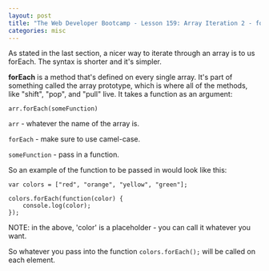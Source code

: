 ```yaml
---
layout: post
title: "The Web Developer Bootcamp - Lesson 159: Array Iteration 2 - forEach"
categories: misc
---
```


As stated in the last section, a nicer way to iterate through an array is to us forEach. The syntax is shorter and it's simpler. 

**forEach** is a method that's defined on every single array. It's part of something called the array prototype, which is where all of the methods, like "shift", "pop", and "pull" live. 
It takes a function as an argument:
```
arr.forEach(someFunction)
```
`arr` - whatever the name of the array is.

`forEach` - make sure to use camel-case.

`someFunction` - pass in a function.
<br>

So an example of the function to be passed in would look like this:
```
var colors = ["red", "orange", "yellow", "green"];

colors.forEach(function(color) {
    console.log(color);
});
```
NOTE: in the above, 'color' is a placeholder - you can call it whatever you want.

So whatever you pass into the function `colors.forEach();` will be called on each element.
